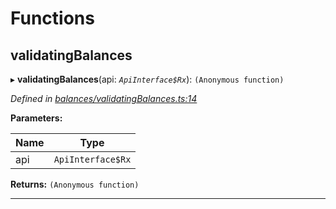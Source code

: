 

# Functions

<a id="validatingbalances"></a>

##  validatingBalances

▸ **validatingBalances**(api: *`ApiInterface$Rx`*): `(Anonymous function)`

*Defined in [balances/validatingBalances.ts:14](https://github.com/polkadot-js/api/blob/6396c8d/packages/api-derive/src/balances/validatingBalances.ts#L14)*

**Parameters:**

| Name | Type |
| ------ | ------ |
| api | `ApiInterface$Rx` |

**Returns:** `(Anonymous function)`

___

